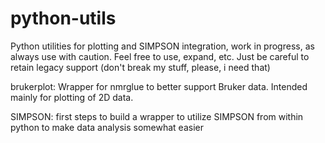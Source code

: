 # python-utils
Python utilities for plotting and SIMPSON integration, work in progress, as always use with caution.
Feel free to use, expand, etc.
Just be careful to retain legacy support (don't break my stuff, please, i need that)

brukerplot:
Wrapper for nmrglue to better support Bruker data. Intended mainly for plotting of 2D data.

SIMPSON:
first steps to build a wrapper to utilize SIMPSON from within python to make data analysis somewhat easier

